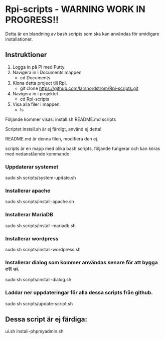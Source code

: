 # Rpi-scripts - WARNING WORK IN PROGRESS!!
Detta är en blandning av bash scripts som ska kan användas för smidigare installationer.


## Instruktioner

1. Logga in på Pi med Putty.
2. Navigera in i Documents mappen
    - cd Documents
3. Klona detta project till Rpi.
    - git clone https://github.com/larsnordstrom/Rpi-scripts.git
4. Navigera in i projektet
    - cd Rpi-scripts
5. Visa alla filer i mappen.
    - ls

Följande kommer visas:
install.sh
README.md
scripts

Scriptet install.sh är ej färdigt, använd ej detta!

README.md är denna filen, modifiera den ej.

scripts är en mapp med olika bash scripts, följande fungerar och kan köras med nedanstående kommando:

### Uppdaterar systemet
sudo sh scripts/system-update.sh
### Installerar apache
sudo sh scripts/install-apache.sh
### Installerar MariaDB
sudo sh scripts/install-mariadb.sh
### Installerar wordpress
sudo sh scripts/install-wordpress.sh
### Installerar dialog som kommer användas senare för att bygga ett ui.
sudo sh scripts/install-dialog.sh
### Laddar ner uppdateringar för alla dessa scripts från github.
sudo sh scripts/update-script.sh

## Dessa script är ej färdiga:
ui.sh
install-phpmyadmin.sh
